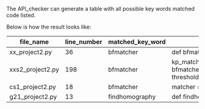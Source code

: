 The API_checker can generate a table with all possible key words matched code listed. 

Below is how the result looks like:

| file_name        | line_number | matched_key_word | original code                                                |
| ---------------- | ----------- | ---------------- | ------------------------------------------------------------ |
| xx_project2.py   | 36          | bfmatcher        | def bfmatcher(img1,img2,kp1,des1,kp2,des2,threshold=65, silent=true): |
| xxs2_project2.py | 198         | bfmatcher        | kp_matches,kp_hammdist = bfmatcher(img1,img2,kp_des_pair1[0],kp_des_pair1[1],kp_des_pair2[0],kp_des_pair2[1], threshold=threshold[1]) |
| cs1_project2.py  | 18          | bfmatcher        | matcher = cv2.bfmatcher(cv2.norm_l2, true)                   |
| g21_project2.py  | 13          | findhomography   | def findhomography(matchingpoints):                          |
